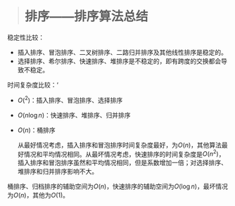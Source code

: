 > # 排序——排序算法总结

稳定性比较：

* 插入排序、冒泡排序、二叉树排序、二路归并排序及其他线性排序是稳定的。
* 选择排序、希尔排序、快速排序、堆排序是不稳定的，即有跨度的交换都会导致不稳定。

时间复杂度比较：‘

* $O(^2)$：插入排序、冒泡排序、选择排序

* $O(n \log n)$：快速排序、堆排序、归并排序

* $O(n)$：桶排序

  从最好情况考虑，插入排序和冒泡排序时间复杂度最好，为$O(n)$，其他算法最好情况和平均情况相同。从最坏情况考虑，快速排序的时间复杂度是$O(n^2)$，插入排序和冒泡排序虽然和平均情况相同，但是系数增加一倍；对选择排序、堆排序和归并排序影响不大。

桶排序、归档排序的辅助空间为$O(n)$，快速排序的辅助空间为$O(\log n)$，最坏情况为$O(n)$，其他为$O(1)$。